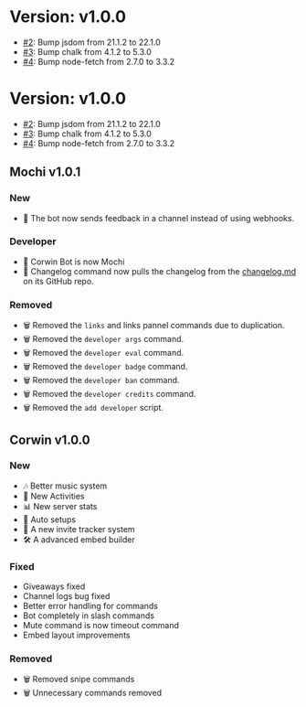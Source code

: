 # Version: v1.0.0

* [#2](https://github.com/vixshan/Mochi/pull/2): Bump jsdom from 21.1.2 to 22.1.0
* [#3](https://github.com/vixshan/Mochi/pull/3): Bump chalk from 4.1.2 to 5.3.0
* [#4](https://github.com/vixshan/Mochi/pull/4): Bump node-fetch from 2.7.0 to 3.3.2


# Version: v1.0.0

* [#2](https://github.com/vixshan/Mochi/pull/2): Bump jsdom from 21.1.2 to 22.1.0
* [#3](https://github.com/vixshan/Mochi/pull/3): Bump chalk from 4.1.2 to 5.3.0
* [#4](https://github.com/vixshan/Mochi/pull/4): Bump node-fetch from 2.7.0 to 3.3.2


## Mochi v1.0.1

### New
* 🎉 The bot now sends feedback in a channel instead of using webhooks.

### Developer
* 🤖 Corwin Bot is now Mochi
* 🎉 Changelog command now pulls the changelog from the [changelog.md](./CHANGELOG.md) on its GitHub repo.

### Removed
* 🗑️ Removed the `links` and links pannel commands due to duplication.
* 🗑️ Removed the `developer args` command.
* 🗑️ Removed the `developer eval` command.
* 🗑️ Removed the `developer badge` command.
* 🗑️ Removed the `developer ban` command.
* 🗑️ Removed the `developer credits` command.
* 🗑️ Removed the `add developer` script.

## Corwin v1.0.0

### New
* 🎶 Better music system
* 🎉 New Activities
* 📊 New server stats
* 🤖 Auto setups
* 🎉 A new invite tracker system
* 🛠️ A advanced embed builder

### Fixed
* Giveaways fixed
* Channel logs bug fixed
* Better error handling for commands
* Bot completely in slash commands
* Mute command is now timeout command
* Embed layout improvements

### Removed
* 🗑️ Removed snipe commands
* 🗑️ Unnecessary commands removed
